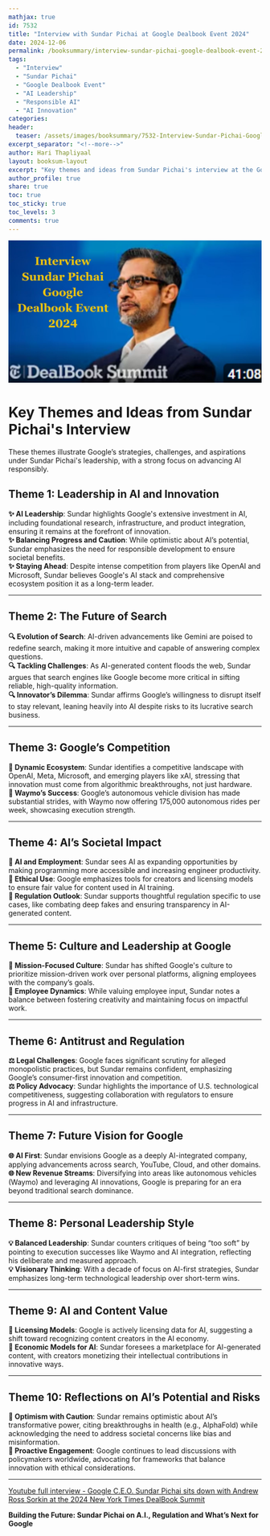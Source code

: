 ```yaml
---
mathjax: true
id: 7532
title: "Interview with Sundar Pichai at Google Dealbook Event 2024"
date: 2024-12-06
permalink: /booksummary/interview-sundar-pichai-google-dealbook-event-2024
tags:
  - "Interview"
  - "Sundar Pichai"
  - "Google Dealbook Event"
  - "AI Leadership"
  - "Responsible AI"
  - "AI Innovation"
categories:
header:
  teaser: /assets/images/booksummary/7532-Interview-Sundar-Pichai-Google-Dealbook-Event-2024.jpg
excerpt_separator: "<!--more-->"
author: Hari Thapliyaal
layout: booksum-layout
excerpt: "Key themes and ideas from Sundar Pichai's interview at the Google Dealbook Event 2024, highlighting Google’s strategies, challenges, and aspirations in AI innovation."
author_profile: true
share: true
toc: true
toc_sticky: true
toc_levels: 3
comments: true
---
```


![Interview-Sundar-Pichai-Google-Dealbook-Event-2024](/assets/images/booksummary/7532-Interview-Sundar-Pichai-Google-Dealbook-Event-2024.jpg)

# Key Themes and Ideas from Sundar Pichai's Interview  

These themes illustrate Google’s strategies, challenges, and aspirations under Sundar Pichai's leadership, with a strong focus on advancing AI responsibly. 

## **Theme 1: Leadership in AI and Innovation**  
**✨ AI Leadership**: Sundar highlights Google's extensive investment in AI, including foundational research, infrastructure, and product integration, ensuring it remains at the forefront of innovation.  
**✨ Balancing Progress and Caution**: While optimistic about AI’s potential, Sundar emphasizes the need for responsible development to ensure societal benefits.  
**✨ Staying Ahead**: Despite intense competition from players like OpenAI and Microsoft, Sundar believes Google's AI stack and comprehensive ecosystem position it as a long-term leader.  

---

## **Theme 2: The Future of Search**  
**🔍 Evolution of Search**: AI-driven advancements like Gemini are poised to redefine search, making it more intuitive and capable of answering complex questions.  
**🔍 Tackling Challenges**: As AI-generated content floods the web, Sundar argues that search engines like Google become more critical in sifting reliable, high-quality information.  
**🔍 Innovator’s Dilemma**: Sundar affirms Google’s willingness to disrupt itself to stay relevant, leaning heavily into AI despite risks to its lucrative search business.  

---

## **Theme 3: Google’s Competition**  
**🏢 Dynamic Ecosystem**: Sundar identifies a competitive landscape with OpenAI, Meta, Microsoft, and emerging players like xAI, stressing that innovation must come from algorithmic breakthroughs, not just hardware.  
**🏢 Waymo’s Success**: Google’s autonomous vehicle division has made substantial strides, with Waymo now offering 175,000 autonomous rides per week, showcasing execution strength.  

---

## **Theme 4: AI’s Societal Impact**  
**🤖 AI and Employment**: Sundar sees AI as expanding opportunities by making programming more accessible and increasing engineer productivity.  
**🤖 Ethical Use**: Google emphasizes tools for creators and licensing models to ensure fair value for content used in AI training.  
**🤖 Regulation Outlook**: Sundar supports thoughtful regulation specific to use cases, like combating deep fakes and ensuring transparency in AI-generated content.  

---

## **Theme 5: Culture and Leadership at Google**  
**🌱 Mission-Focused Culture**: Sundar has shifted Google's culture to prioritize mission-driven work over personal platforms, aligning employees with the company’s goals.  
**🌱 Employee Dynamics**: While valuing employee input, Sundar notes a balance between fostering creativity and maintaining focus on impactful work.  

---

## **Theme 6: Antitrust and Regulation**  
**⚖️ Legal Challenges**: Google faces significant scrutiny for alleged monopolistic practices, but Sundar remains confident, emphasizing Google’s consumer-first innovation and competition.  
**⚖️ Policy Advocacy**: Sundar highlights the importance of U.S. technological competitiveness, suggesting collaboration with regulators to ensure progress in AI and infrastructure.  

---

## **Theme 7: Future Vision for Google**  
**🌐 AI First**: Sundar envisions Google as a deeply AI-integrated company, applying advancements across search, YouTube, Cloud, and other domains.  
**🌐 New Revenue Streams**: Diversifying into areas like autonomous vehicles (Waymo) and leveraging AI innovations, Google is preparing for an era beyond traditional search dominance.  

---

## **Theme 8: Personal Leadership Style**  
**💡 Balanced Leadership**: Sundar counters critiques of being “too soft” by pointing to execution successes like Waymo and AI integration, reflecting his deliberate and measured approach.  
**💡 Visionary Thinking**: With a decade of focus on AI-first strategies, Sundar emphasizes long-term technological leadership over short-term wins.  

---

## **Theme 9: AI and Content Value**  
**📜 Licensing Models**: Google is actively licensing data for AI, suggesting a shift toward recognizing content creators in the AI economy.  
**📜 Economic Models for AI**: Sundar foresees a marketplace for AI-generated content, with creators monetizing their intellectual contributions in innovative ways.  

---

## **Theme 10: Reflections on AI’s Potential and Risks**  
**🌟 Optimism with Caution**: Sundar remains optimistic about AI’s transformative power, citing breakthroughs in health (e.g., AlphaFold) while acknowledging the need to address societal concerns like bias and misinformation.  
**🌟 Proactive Engagement**: Google continues to lead discussions with policymakers worldwide, advocating for frameworks that balance innovation with ethical considerations.  


---

[Youtube full interview - Google C.E.O. Sundar Pichai sits down with Andrew Ross Sorkin at the 2024 New York Times DealBook Summit](https://www.youtube.com/watch?v=OsxwBmp3iFU)

**Building the Future: Sundar Pichai on A.I., Regulation and What’s Next for Google**
